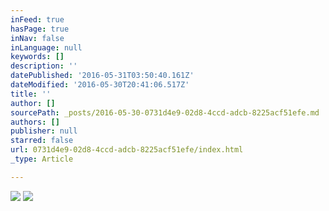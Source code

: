 ```yaml
---
inFeed: true
hasPage: true
inNav: false
inLanguage: null
keywords: []
description: ''
datePublished: '2016-05-31T03:50:40.161Z'
dateModified: '2016-05-30T20:41:06.517Z'
title: ''
author: []
sourcePath: _posts/2016-05-30-0731d4e9-02d8-4ccd-adcb-8225acf51efe.md
authors: []
publisher: null
starred: false
url: 0731d4e9-02d8-4ccd-adcb-8225acf51efe/index.html
_type: Article

---
```

![](https://the-grid-user-content.s3-us-west-2.amazonaws.com/b9655f35-04fd-48f5-a50d-7786c604ea47.jpg)
![](https://the-grid-user-content.s3-us-west-2.amazonaws.com/69b3b070-6c78-46fc-8885-d5bd42dbec59.jpg)